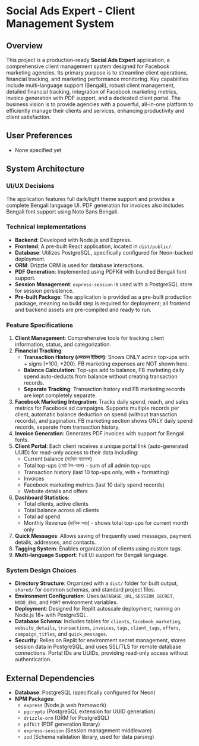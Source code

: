 # Social Ads Expert - Client Management System

## Overview
This project is a production-ready **Social Ads Expert** application, a comprehensive client management system designed for Facebook marketing agencies. Its primary purpose is to streamline client operations, financial tracking, and marketing performance monitoring. Key capabilities include multi-language support (Bengali), robust client management, detailed financial tracking, integration of Facebook marketing metrics, invoice generation with PDF support, and a dedicated client portal. The business vision is to provide agencies with a powerful, all-in-one platform to efficiently manage their clients and services, enhancing productivity and client satisfaction.

## User Preferences
- None specified yet

## System Architecture

### UI/UX Decisions
The application features full dark/light theme support and provides a complete Bengali language UI. PDF generation for invoices also includes Bengali font support using Noto Sans Bengali.

### Technical Implementations
- **Backend**: Developed with Node.js and Express.
- **Frontend**: A pre-built React application, located in `dist/public/`.
- **Database**: Utilizes PostgreSQL, specifically configured for Neon-backed deployment.
- **ORM**: Drizzle ORM is used for database interactions.
- **PDF Generation**: Implemented using PDFKit with bundled Bengali font support.
- **Session Management**: `express-session` is used with a PostgreSQL store for session persistence.
- **Pre-built Package**: The application is provided as a pre-built production package, meaning no build step is required for deployment; all frontend and backend assets are pre-compiled and ready to run.

### Feature Specifications
1.  **Client Management**: Comprehensive tools for tracking client information, status, and categorization.
2.  **Financial Tracking**: 
    - **Transaction History (লেনদেন ইতিহাস)**: Shows ONLY admin top-ups with + signs (+100, +200). FB marketing expenses are NOT shown here.
    - **Balance Calculation**: Top-ups add to balance, FB marketing daily spend auto-deducts from balance without creating transaction records.
    - **Separate Tracking**: Transaction history and FB marketing records are kept completely separate.
3.  **Facebook Marketing Integration**: Tracks daily spend, reach, and sales metrics for Facebook ad campaigns. Supports multiple records per client, automatic balance deduction on spend (without transaction records), and pagination. FB marketing section shows ONLY daily spend records, separate from transaction history.
4.  **Invoice Generation**: Generates PDF invoices with support for Bengali fonts.
5.  **Client Portal**: Each client receives a unique portal link (auto-generated UUID) for read-only access to their data including:
    - Current balance (বর্তমান ব্যালেন্স)
    - Total top-ups (মোট টপ-আপ) - sum of all admin top-ups
    - Transaction history (last 10 top-ups only, with + formatting)
    - Invoices
    - Facebook marketing metrics (last 10 daily spend records)
    - Website details and offers
6.  **Dashboard Statistics**:
    - Total clients, active clients
    - Total balance across all clients
    - Total ad spend
    - Monthly Revenue (মাসিক আয়) - shows total top-ups for current month only
7.  **Quick Messages**: Allows saving of frequently used messages, payment details, addresses, and contacts.
8.  **Tagging System**: Enables organization of clients using custom tags.
9.  **Multi-language Support**: Full UI support for Bengali language.

### System Design Choices
- **Directory Structure**: Organized with a `dist/` folder for built output, `shared/` for common schemas, and standard project files.
- **Environment Configuration**: Uses `DATABASE_URL`, `SESSION_SECRET`, `NODE_ENV`, and `PORT` environment variables.
- **Deployment**: Designed for Replit autoscale deployment, running on Node.js 18+ with PostgreSQL.
- **Database Schema**: Includes tables for `clients`, `facebook_marketing`, `website_details`, `transactions`, `invoices`, `tags`, `client_tags`, `offers`, `campaign_titles`, and `quick_messages`.
- **Security**: Relies on Replit for environment secret management, stores session data in PostgreSQL, and uses SSL/TLS for remote database connections. Portal IDs are UUIDs, providing read-only access without authentication.

## External Dependencies
-   **Database**: PostgreSQL (specifically configured for Neon)
-   **NPM Packages**:
    -   `express` (Node.js web framework)
    -   `pgcrypto` (PostgreSQL extension for UUID generation)
    -   `drizzle-orm` (ORM for PostgreSQL)
    -   `pdfkit` (PDF generation library)
    -   `express-session` (Session management middleware)
    -   `zod` (Schema validation library, used for data parsing)